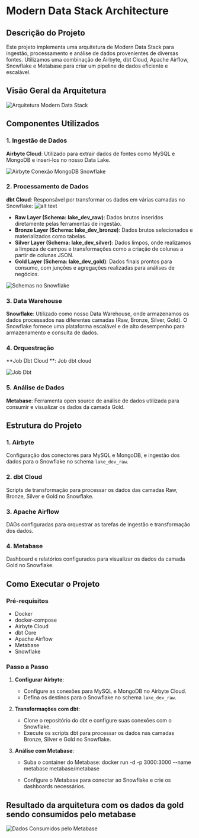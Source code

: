# Modern Data Stack Architecture

## Descrição do Projeto
Este projeto implementa uma arquitetura de Modern Data Stack para ingestão, processamento e análise de dados provenientes de diversas fontes. Utilizamos uma combinação de Airbyte, dbt Cloud, Apache Airflow, Snowflake e Metabase para criar um pipeline de dados eficiente e escalável.

## Visão Geral da Arquitetura
![Arquitetura Modern Data Stack](<Arquitetura Modern Data Stack.png>)

## Componentes Utilizados

### 1. Ingestão de Dados
**Airbyte Cloud**: Utilizado para extrair dados de fontes como MySQL e MongoDB e inseri-los no nosso Data Lake.

![Airbyte Conexão MongoDB Snowflake](<Airbyte Conexao.png>)

### 2. Processamento de Dados
**dbt Cloud**: Responsável por transformar os dados em várias camadas no Snowflake:
![alt text](<dbt cloud.png>)
- **Raw Layer (Schema: lake_dev_raw)**: Dados brutos inseridos diretamente pelas ferramentas de ingestão.
- **Bronze Layer (Schema: lake_dev_bronze)**: Dados brutos selecionados e materializados como tabelas.
- **Silver Layer (Schema: lake_dev_silver)**: Dados limpos, onde realizamos a limpeza de campos e transformações como a criação de colunas a partir de colunas JSON.
- **Gold Layer (Schema: lake_dev_gold)**: Dados finais prontos para consumo, com junções e agregações realizadas para análises de negócios.

![Schemas no Snowflake](schemas_snowflake.png)

### 3. Data Warehouse
**Snowflake**: Utilizado como nosso Data Warehouse, onde armazenamos os dados processados nas diferentes camadas (Raw, Bronze, Silver, Gold). O Snowflake fornece uma plataforma escalável e de alto desempenho para armazenamento e consulta de dados.

### 4. Orquestração
**Job Dbt Cloud **: Job dbt cloud

![Job Dbt](job_dbt.png)

### 5. Análise de Dados
**Metabase**: Ferramenta open source de análise de dados utilizada para consumir e visualizar os dados da camada Gold.

## Estrutura do Projeto

### 1. Airbyte
Configuração dos conectores para MySQL e MongoDB, e ingestão dos dados para o Snowflake no schema `lake_dev_raw`.

### 2. dbt Cloud
Scripts de transformação para processar os dados das camadas Raw, Bronze, Silver e Gold no Snowflake.

### 3. Apache Airflow
DAGs configuradas para orquestrar as tarefas de ingestão e transformação dos dados.

### 4. Metabase
Dashboard e relatórios configurados para visualizar os dados da camada Gold no Snowflake.


## Como Executar o Projeto

### Pré-requisitos
- Docker
- docker-compose
- Airbyte Cloud
- dbt Core
- Apache Airflow
- Metabase
- Snowflake

### Passo a Passo

1. **Configurar Airbyte**:
   - Configure as conexões para MySQL e MongoDB no Airbyte Cloud.
   - Defina os destinos para o Snowflake no schema `lake_dev_raw`.

2. **Transformações com dbt**:
   - Clone o repositório do dbt e configure suas conexões com o Snowflake.
   - Execute os scripts dbt para processar os dados nas camadas Bronze, Silver e Gold no Snowflake.

4. **Análise com Metabase**:
   - Suba o container do Metabase:
     docker run -d -p 3000:3000 --name metabase metabase/metabase

   - Configure o Metabase para conectar ao Snowflake e crie os dashboards necessários.

## Resultado da arquitetura com os dados da gold sendo consumidos pelo metabase

![Dados Consumidos pelo Metabase](<metabase.png>)



